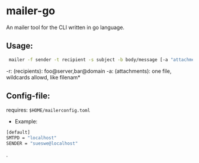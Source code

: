 # mailer-go

An mailer tool for the CLI
written in go language.

## Usage:

~~~sh
 mailer -f sender -t recipient -s subject -b body/message [-a "attachments"]
~~~

-r: (recipients):  foo@server,bar@domain
-a: (attachments): one file, wildcards allowd, like filenam*


## Config-file:

requires: `$HOME/mailerconfig.toml`

* Example:

~~~sh
[default]
SMTPD = "localhost"
SENDER = "sueswe@localhost"
~~~

.
